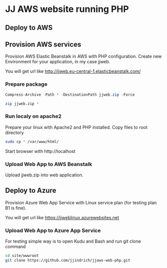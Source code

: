 # JJ AWS website running PHP

## Deploy to AWS

## Provision AWS services

Provision AWS Elastic Beanstalk in AWS with PHP configuration.
Create new Environment for your application, in my case jjweb.

You will get url like http://jjweb.eu-central-1.elasticbeanstalk.com/

### Prepare package

```powershell
Compress-Archive -Path * -DestinationPath jjweb.zip -Force
```

```bash
zip jjweb.zip *
```

### Run localy on apache2

Prepare your linux with Apache2 and PHP installed.
Copy files to root directory

```bash
sudo cp * /var/www/html/
```

Start browser with http://localhost

### Upload Web App to AWS Beanstalk

Upload jjweb.zip into web application.

## Deploy to Azure

Provision Azure Web App Service with Linux service plan (for testing plan B1 is fine).

You will get url like https://jjweblinux.azurewebsites.net

### Upload Web App to Azure App Service

For testing simple way is to open Kudu and Bash and run git clone command

```bash
cd site/wwwroot
git clone https://github.com/jjindrich/jjaws-web-php.git
```